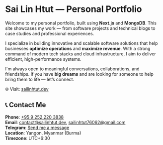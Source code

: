 # Sai Lin Htut — Personal Portfolio

Welcome to my personal portfolio, built using **Next.js** and **MongoDB**. This site showcases my work — from software projects and technical blogs to case studies and professional experiences.

I specialize in building innovative and scalable software solutions that help businesses **optimize operations** and **maximize revenue**. With a strong command of modern tech stacks and cloud infrastructure, I aim to deliver efficient, high-performance systems.

I'm always open to meaningful conversations, collaborations, and friendships. If you have **big dreams** and are looking for someone to help bring them to life — let’s connect.

🌐 Visit: [sailinhtut.dev](https://sailinhtut.dev)


## 📞 Contact Me
**Phone**: [+95 9 252 220 3838](tel:+959252203838)  
**Email**: [contact@sailinhtut.dev](mailto:contact@sailinhtut.dev), sailinhtut76062@gmail.com  
**Telegram**: [Send me a message](https://t.me/@sailinhtut)  
**Location**: Yangon, Myanmar (Burma)  
**Timezone**: UTC+6:30

